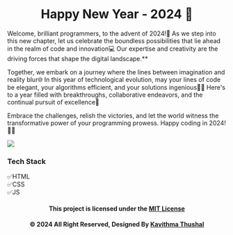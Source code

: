 <div align="center">

# Happy New Year - 2024 💫

</div>

Welcome, brilliant programmers, to the advent of 2024!🚀 As we step into this new chapter, let us celebrate the boundless
possibilities that lie ahead in the realm of code and innovation💻 Our expertise and creativity are the driving forces
that shape the digital landscape.**

Together, we embark on a journey where the lines between imagination and reality blur🌐 In this year of technological
evolution, may your lines of code be elegant, your algorithms efficient, and your solutions ingenious👨‍💻 Here's to a
year filled with breakthroughs, collaborative endeavors, and the continual pursuit of excellence🌟

Embrace the challenges, relish the victories, and let the world witness the transformative power of your programming
prowess. Happy coding in 2024! 🥳✨

<img src="https://github.com/Thushal2001/HappyNewYear-2024/blob/master/HappyNewYear-2024.png">

### Tech Stack

✅HTML<br/>
✅CSS<br/>
✅JS<br/>

<div align="center">

#### This project is licensed under the [MIT License](LICENSE)

#### © 2024 All Right Reserved, Designed By [Kavithma Thushal](https://github.com/Thushal2001)

</div>